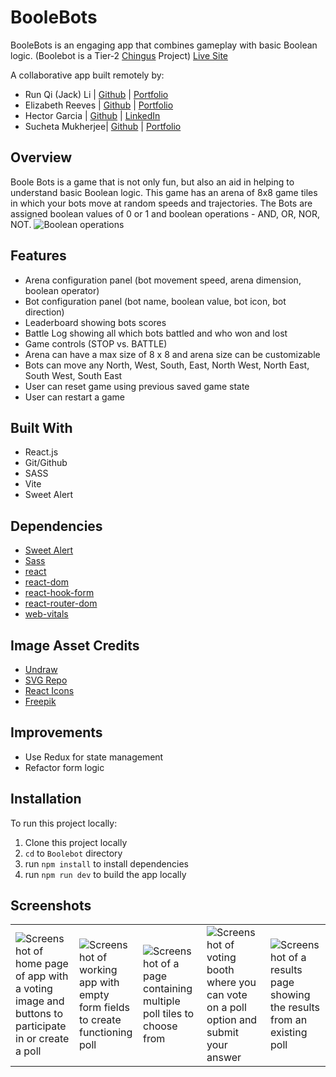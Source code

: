

# BooleBots 
BooleBots is an engaging app that combines gameplay with basic Boolean logic.
(Boolebot is a Tier-2 [Chingus](https://jack-codes.netlify.app/) Project)
[Live Site](https://boolebots-dev.netlify.app/)

A collaborative app built remotely by:
- Run Qi (Jack) Li | [Github](https://github.com/jackli921) | [Portfolio](https://freemark.dev/)
- Elizabeth Reeves | [Github](https://github.com/libbyreeves) | [Portfolio](https://elizabeth-reeves.ca/)
- Hector Garcia | [Github](https://github.com/hectorgarcia07) | [LinkedIn](https://www.linkedin.com/in/hectorgarcia01/)
- Sucheta Mukherjee| [Github](https://github.com/sucheta90) | [Portfolio](https://www.linkedin.com/in/sucheta-mukherjee-07347b88/)


## Overview
Boole Bots is a game that is not only fun, but also an aid in helping to understand basic Boolean logic. This game has an arena of 8x8 game tiles in which your bots move at random speeds and trajectories. The Bots are assigned boolean values of 0 or 1 and boolean operations - AND, OR, NOR, NOT.
![Boolean operations](/boolbot/images/boolean_operations.png)


## Features
- Arena configuration panel (bot movement speed, arena dimension, boolean operator)
- Bot configuration panel (bot name, boolean value, bot icon, bot direction)
- Leaderboard showing bots scores
- Battle Log showing all which bots battled and who won and lost 
- Game controls (STOP vs. BATTLE)
- Arena can have a max size of 8 x 8 and arena size can be customizable
- Bots can move any North, West, South, East, North West, North East, South West, South East
- User can reset game using previous saved game state
- User can restart a game 


## Built With 
- React.js
- Git/Github
- SASS
- Vite
- Sweet Alert

## Dependencies
- [Sweet Alert](https://sweetalert2.github.io/)
- [Sass](https://www.npmjs.com/package/sass)
- [react](https://www.npmjs.com/package/react)  
- [react-dom](https://www.npmjs.com/package/react-dom)
- [react-hook-form](https://www.npmjs.com/package/react-hook-form)
- [react-router-dom](https://www.npmjs.com/package/react-router-dom)
- [web-vitals](https://www.npmjs.com/package/web-vitals)


## Image Asset Credits
- [Undraw](https://undraw.co/)
- [SVG Repo](https://www.svgrepo.com/svg/427580/approved-aproved-confirm-2)
- [React Icons](https://react-icons.github.io/react-icons/)
- [Freepik](https://www.freepik.com/)

## Improvements
- Use Redux for state management
- Refactor form logic

## Installation
To run this project locally:
1. Clone this project locally 
2. ```cd``` to ```Boolebot``` directory
3. run ```npm install``` to install dependencies 
4. run ```npm run dev``` to build the app locally


## Screenshots
<table>
  <tr>
     <td><img src="https://user-images.githubusercontent.com/40412421/220480959-a1ee2e75-28e7-43c8-8133-a0a44a0c6087.png" alt="Screenshot of home page of app with a voting image and buttons to participate in or create a poll" /></td>
    <td><img src="https://user-images.githubusercontent.com/40412421/220480955-003052c9-705e-4716-b706-cbf191671e1a.png" alt="Screenshot of working app with empty form fields to create functioning poll"/></td>
    <td><img src="https://user-images.githubusercontent.com/40412421/220480958-7f491d42-94cf-4872-bb86-d3bea6c63e59.png" alt="Screenshot of a page containing multiple poll tiles to choose from" /></td>
    <td><img src="https://user-images.githubusercontent.com/40412421/220480960-9c4136bf-dcf2-42a1-804d-16aac32ceb76.png" alt="Screenshot of voting booth where you can vote on a poll option and submit your answer"/></td>
    <td><img src="https://user-images.githubusercontent.com/40412421/220480962-4c3bda6b-6423-4988-9092-b1bc195e3853.png" alt="Screenshot of a results page showing the results from an existing poll"/></td>
  </tr>
</table>
